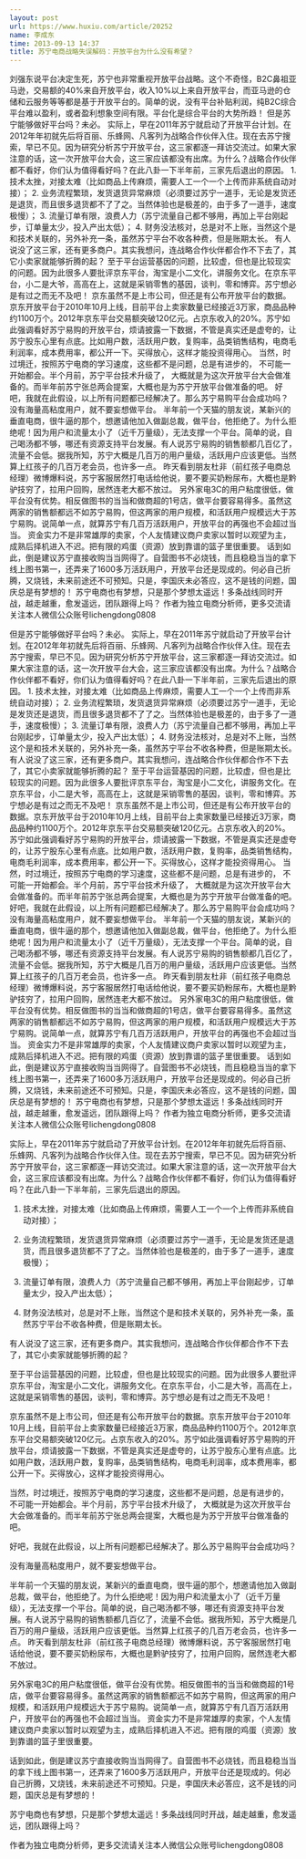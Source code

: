 ```yaml
---
layout: post
url: https://www.huxiu.com/article/20252
name: 李成东
time: 2013-09-13 14:37
title: 苏宁电商战略失误解码：开放平台为什么没有希望？
---
```

刘强东说平台决定生死，苏宁也非常重视开放平台战略。这个不奇怪，B2C鼻祖亚马逊，交易额的40%来自开放平台，收入10%以上来自开放平台，而亚马逊的仓储和云服务等等都是基于开放平台的。简单的说，没有平台补贴利润，纯B2C综合平台难以盈利，或者盈利想象空间有限。平台化是综合平台的大势所趋！ 但是苏宁能够做好平台吗？未必。 实际上，早在2011年苏宁就启动了开放平台计划。在2012年年初就先后将百丽、乐蜂网、凡客列为战略合作伙伴入住。现在去苏宁搜索，早已不见。因为研究分析苏宁开放平台，这三家都逐一拜访交流过。如果大家注意的话，这一次开放平台大会，这三家应该都没有出席。为什么？战略合作伙伴都不看好，你们认为值得看好吗？在此八卦一下半年前，三家先后退出的原因。 1. 技术太挫，对接太难（比如商品上传麻烦，需要人工一个一个上传而非系统自动对接）； 2. 业务流程繁琐，发货退货异常麻烦（必须要过苏宁一道手，无论是发货还是退货，而且很多退货都不了了之。当然体验也是极差的，由于多了一道手，速度极慢）； 3. 流量订单有限，浪费人力（苏宁流量自己都不够用，再加上平台刚起步，订单量太少，投入产出太低）； 4. 财务没法核对，总是对不上账，当然这个是和技术关联的，另外补充一条，虽然苏宁平台不收各种费，但是账期太长。 有人说没了这三家，还有更多商户。其实我想问，连战略合作伙伴都合作不下去了，其它小卖家就能够折腾的起？ 至于平台运营基因的问题，比较虚，但也是比较现实的问题。因为此很多人要批评京东平台，淘宝是小二文化，讲服务文化。在京东平台，小二是大爷，高高在上，这就是采销零售的基因，谈判，零和博弈。苏宁想必是有过之而无不及吧！ 京东虽然不是上市公司，但还是有公布开放平台的数据。京东开放平台于2010年10月上线，目前平台上卖家数量已经接近3万家，商品品种约1100万个。2012年京东平台交易额突破120亿元。占京东收入的20%。苏宁如此强调看好苏宁易购的开放平台，烦请披露一下数据，不管是真实还是虚夸的，让苏宁股东心里有点底。比如用户数，活跃用户数，复购率，品类销售结构，电商毛利润率，成本费用率，都公开一下。买得放心，这样才能投资得用心。 当然，时过境迁，按照苏宁电商的学习速度，这些都不是问题，总是有进步的， 不可能一开始都会。半个月前，苏宁平台技术升级了， 大概就是为这次开放平台大会做准备的。而半年前苏宁张总两会提案，大概也是为苏宁开放平台做准备的吧。 好吧，我就在此假设，以上所有问题都已经解决了。那么苏宁易购平台会成功吗？ 没有海量高粘度用户，就不要妄想做平台。 半年前一个天猫的朋友说，某新兴的垂直电商，很牛逼的那个，想邀请他加入做副总裁，做平台，他拒绝了。为什么拒绝呢！因为用户和流量太小了（近千万量级），无法支撑一个平台。简单的说，自己喝汤都不够，哪还有资源支持平台发展。有人说苏宁易购的销售额都几百亿了，流量不会低。据我所知，苏宁大概是几百万的用户量级，活跃用户应该更低。当然算上红孩子的几百万老会员，也许多一点。 昨天看到朋友杜非（前红孩子电商总经理）微博爆料说，苏宁客服居然打电话给他说，要不要买奶粉尿布，大概也是黔驴技穷了，拉用户回购，居然连老大都不放过。 另外家电3C的用户粘度很低，做平台没有优势。相反做图书的当当和做商超的1号店，做平台要容易得多。虽然这两家的销售额都远不如苏宁易购，但这两家的用户规模，和活跃用户规模远大于苏宁易购。说简单一点，就算苏宁有几百万活跃用户，开放平台的再强也不会超过当当。 资金实力不是非常雄厚的卖家，个人友情建议商户卖家以暂时以观望为主，成熟后择机进入不迟。把有限的鸡蛋（资源）放到靠谱的篮子里很重要。 话到如此，倒是建议苏宁直接收购当当网得了。自营图书不必烧钱，而且稳稳当当的拿下线上图书第一，还弄来了1600多万活跃用户，开放平台还是现成的。何必自己折腾，又烧钱，未来前途还不可预知。只是，李国庆未必答应，这不是钱的问题，国庆总是有梦想的！ 苏宁电商也有梦想，只是那个梦想太遥远！多条战线同时开战，越走越重，愈发遥远，团队跟得上吗？ 作者为独立电商分析师，更多交流请关注本人微信公众账号lichengdong0808

但是苏宁能够做好平台吗？未必。 实际上，早在2011年苏宁就启动了开放平台计划。在2012年年初就先后将百丽、乐蜂网、凡客列为战略合作伙伴入住。现在去苏宁搜索，早已不见。因为研究分析苏宁开放平台，这三家都逐一拜访交流过。如果大家注意的话，这一次开放平台大会，这三家应该都没有出席。为什么？战略合作伙伴都不看好，你们认为值得看好吗？在此八卦一下半年前，三家先后退出的原因。 1. 技术太挫，对接太难（比如商品上传麻烦，需要人工一个一个上传而非系统自动对接）； 2. 业务流程繁琐，发货退货异常麻烦（必须要过苏宁一道手，无论是发货还是退货，而且很多退货都不了了之。当然体验也是极差的，由于多了一道手，速度极慢）； 3. 流量订单有限，浪费人力（苏宁流量自己都不够用，再加上平台刚起步，订单量太少，投入产出太低）； 4. 财务没法核对，总是对不上账，当然这个是和技术关联的，另外补充一条，虽然苏宁平台不收各种费，但是账期太长。 有人说没了这三家，还有更多商户。其实我想问，连战略合作伙伴都合作不下去了，其它小卖家就能够折腾的起？ 至于平台运营基因的问题，比较虚，但也是比较现实的问题。因为此很多人要批评京东平台，淘宝是小二文化，讲服务文化。在京东平台，小二是大爷，高高在上，这就是采销零售的基因，谈判，零和博弈。苏宁想必是有过之而无不及吧！ 京东虽然不是上市公司，但还是有公布开放平台的数据。京东开放平台于2010年10月上线，目前平台上卖家数量已经接近3万家，商品品种约1100万个。2012年京东平台交易额突破120亿元。占京东收入的20%。苏宁如此强调看好苏宁易购的开放平台，烦请披露一下数据，不管是真实还是虚夸的，让苏宁股东心里有点底。比如用户数，活跃用户数，复购率，品类销售结构，电商毛利润率，成本费用率，都公开一下。买得放心，这样才能投资得用心。 当然，时过境迁，按照苏宁电商的学习速度，这些都不是问题，总是有进步的， 不可能一开始都会。半个月前，苏宁平台技术升级了， 大概就是为这次开放平台大会做准备的。而半年前苏宁张总两会提案，大概也是为苏宁开放平台做准备的吧。 好吧，我就在此假设，以上所有问题都已经解决了。那么苏宁易购平台会成功吗？ 没有海量高粘度用户，就不要妄想做平台。 半年前一个天猫的朋友说，某新兴的垂直电商，很牛逼的那个，想邀请他加入做副总裁，做平台，他拒绝了。为什么拒绝呢！因为用户和流量太小了（近千万量级），无法支撑一个平台。简单的说，自己喝汤都不够，哪还有资源支持平台发展。有人说苏宁易购的销售额都几百亿了，流量不会低。据我所知，苏宁大概是几百万的用户量级，活跃用户应该更低。当然算上红孩子的几百万老会员，也许多一点。 昨天看到朋友杜非（前红孩子电商总经理）微博爆料说，苏宁客服居然打电话给他说，要不要买奶粉尿布，大概也是黔驴技穷了，拉用户回购，居然连老大都不放过。 另外家电3C的用户粘度很低，做平台没有优势。相反做图书的当当和做商超的1号店，做平台要容易得多。虽然这两家的销售额都远不如苏宁易购，但这两家的用户规模，和活跃用户规模远大于苏宁易购。说简单一点，就算苏宁有几百万活跃用户，开放平台的再强也不会超过当当。 资金实力不是非常雄厚的卖家，个人友情建议商户卖家以暂时以观望为主，成熟后择机进入不迟。把有限的鸡蛋（资源）放到靠谱的篮子里很重要。 话到如此，倒是建议苏宁直接收购当当网得了。自营图书不必烧钱，而且稳稳当当的拿下线上图书第一，还弄来了1600多万活跃用户，开放平台还是现成的。何必自己折腾，又烧钱，未来前途还不可预知。只是，李国庆未必答应，这不是钱的问题，国庆总是有梦想的！ 苏宁电商也有梦想，只是那个梦想太遥远！多条战线同时开战，越走越重，愈发遥远，团队跟得上吗？ 作者为独立电商分析师，更多交流请关注本人微信公众账号lichengdong0808

实际上，早在2011年苏宁就启动了开放平台计划。在2012年年初就先后将百丽、乐蜂网、凡客列为战略合作伙伴入住。现在去苏宁搜索，早已不见。因为研究分析苏宁开放平台，这三家都逐一拜访交流过。如果大家注意的话，这一次开放平台大会，这三家应该都没有出席。为什么？战略合作伙伴都不看好，你们认为值得看好吗？在此八卦一下半年前，三家先后退出的原因。

1. 技术太挫，对接太难（比如商品上传麻烦，需要人工一个一个上传而非系统自动对接）；

2. 业务流程繁琐，发货退货异常麻烦（必须要过苏宁一道手，无论是发货还是退货，而且很多退货都不了了之。当然体验也是极差的，由于多了一道手，速度极慢）；

3. 流量订单有限，浪费人力（苏宁流量自己都不够用，再加上平台刚起步，订单量太少，投入产出太低）；

4. 财务没法核对，总是对不上账，当然这个是和技术关联的，另外补充一条，虽然苏宁平台不收各种费，但是账期太长。

有人说没了这三家，还有更多商户。其实我想问，连战略合作伙伴都合作不下去了，其它小卖家就能够折腾的起？

至于平台运营基因的问题，比较虚，但也是比较现实的问题。因为此很多人要批评京东平台，淘宝是小二文化，讲服务文化。在京东平台，小二是大爷，高高在上，这就是采销零售的基因，谈判，零和博弈。苏宁想必是有过之而无不及吧！

京东虽然不是上市公司，但还是有公布开放平台的数据。京东开放平台于2010年10月上线，目前平台上卖家数量已经接近3万家，商品品种约1100万个。2012年京东平台交易额突破120亿元。占京东收入的20%。苏宁如此强调看好苏宁易购的开放平台，烦请披露一下数据，不管是真实还是虚夸的，让苏宁股东心里有点底。比如用户数，活跃用户数，复购率，品类销售结构，电商毛利润率，成本费用率，都公开一下。买得放心，这样才能投资得用心。

当然，时过境迁，按照苏宁电商的学习速度，这些都不是问题，总是有进步的， 不可能一开始都会。半个月前，苏宁平台技术升级了， 大概就是为这次开放平台大会做准备的。而半年前苏宁张总两会提案，大概也是为苏宁开放平台做准备的吧。

好吧，我就在此假设，以上所有问题都已经解决了。那么苏宁易购平台会成功吗？

没有海量高粘度用户，就不要妄想做平台。

半年前一个天猫的朋友说，某新兴的垂直电商，很牛逼的那个，想邀请他加入做副总裁，做平台，他拒绝了。为什么拒绝呢！因为用户和流量太小了（近千万量级），无法支撑一个平台。简单的说，自己喝汤都不够，哪还有资源支持平台发展。有人说苏宁易购的销售额都几百亿了，流量不会低。据我所知，苏宁大概是几百万的用户量级，活跃用户应该更低。当然算上红孩子的几百万老会员，也许多一点。 昨天看到朋友杜非（前红孩子电商总经理）微博爆料说，苏宁客服居然打电话给他说，要不要买奶粉尿布，大概也是黔驴技穷了，拉用户回购，居然连老大都不放过。

另外家电3C的用户粘度很低，做平台没有优势。相反做图书的当当和做商超的1号店，做平台要容易得多。虽然这两家的销售额都远不如苏宁易购，但这两家的用户规模，和活跃用户规模远大于苏宁易购。说简单一点，就算苏宁有几百万活跃用户，开放平台的再强也不会超过当当。 资金实力不是非常雄厚的卖家，个人友情建议商户卖家以暂时以观望为主，成熟后择机进入不迟。把有限的鸡蛋（资源）放到靠谱的篮子里很重要。

话到如此，倒是建议苏宁直接收购当当网得了。自营图书不必烧钱，而且稳稳当当的拿下线上图书第一，还弄来了1600多万活跃用户，开放平台还是现成的。何必自己折腾，又烧钱，未来前途还不可预知。只是，李国庆未必答应，这不是钱的问题，国庆总是有梦想的！

苏宁电商也有梦想，只是那个梦想太遥远！多条战线同时开战，越走越重，愈发遥远，团队跟得上吗？

作者为独立电商分析师，更多交流请关注本人微信公众账号lichengdong0808

